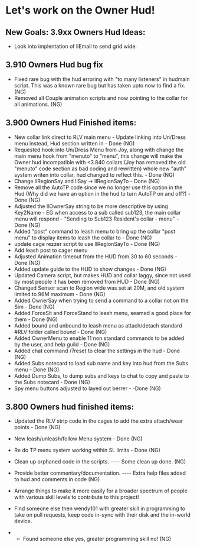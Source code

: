 Let's work on the Owner Hud!
===========================

New Goals: 
3.9xx Owners Hud Ideas:
-----------------------
- Look into implentation of llEmail to send grid wide.

3.910 Owners Hud bug fix
------------------------
- Fixed rare bug with the hud erroring with "to many listeners" in hudmain script. This was a known rare bug but has taken upto now to find a fix. (NG)
- Removed all Couple animation scripts and now pointing to the collar for all animations. (NG)

3.900 Owners Hud Finished items:
-------------------------------
- New collar link direct to RLV main menu - Update linking into Un/Dress menu instead, Hud section written in - Done (NG)
- Requested hook into Un/Dress Menu from Joy, along with change the main menu hook from "menuto" to "menu", this change will make the Owner hud incompatible with <3.840 collars (Joy has removed the old "menuto" code section as bad coding and rewritten) whole new "auth" system writen into collar, hud changed to reflect this. - Done (NG)
- Change llRegionSay and llSay -> llRegionSayTo - Done (NG)
- Remove all the AutoTP code since we no longer use this option in the Hud (Why did we have an option in the hud to turn AutoTP on and off?) - Done (NG)
- Adjusted the llOwnerSay string to be more descriptive by using Key2Name - EG when access to a sub called sub123, the main collar menu will respond - "Sending to Sub123 Resident's collar - menu" - Done (NG)
- Added "post" command to leash menu to bring up the collar "post menu" to display items to leash the collar to - Done (NG)
- update cage rezzer script to use llRegionSayTo - Done (NG)
- Add leash post to cager menu
- Adjusted Animation timeout from the HUD from 30 to 60 seconds - Done (NG)
- Added update guide to the HUD to show changes - Done (NG)
- Updated Camera script, but makes HUD and collar laggy, since not used by most people it has been removed from HUD - Done (NG)
- Changed Sensor scan to Region wide was set at 20M, and old system limited to 96M maximum - Done (NG)
- Added OwnerSay when trying to send a command to a collar not on the Sim - Done (NG)
- Added ForceSit and ForceStand to leash menu, seamed a good place for them - Done (NG)
- Added bound and unbound to leash menu as attach/detach standard #RLV folder called bound - Done (NG)
- Added OwnerMenu to enable 11 non standard commands to be added by the user, and help guild - Done (NG)
- Added chat command /7reset to clear the settings in the hud - Done (NG)
- Added Subs notecard to load sub name and key into hud from the Subs menu - Done (NG)
- Added Dump Subs, to dump subs and keys to chat to copy and paste to the Subs notecard - Done (NG)
- Spy menu buttons adjusted to layed out berrer - -Done (NG)

3.800 Owners hud finished items:
---------------------------------
- Updated the RLV strip code in the cages to add the extra attach/wear points - Done (NG)
- New leash/unleash/follow Menu system - Done (NG)
- Re do TP menu system working within SL limits - Done (NG)
- Clean up orphaned code in the scripts. ---- Some clean up done. (NG)
- Provide better commentary/documentation. ---- Extra help files added to hud and comments in code (NG)

- Arrange things to make it more easily for a broader spectrum of people with various skill levels to contribute to this project!
- Find someone else then wendy101 with greater skill in programming to take on pull requests, keep code in-sync with their disk and the in-world device.
- - Found someone else yes, greater programming skill no! (NG)
